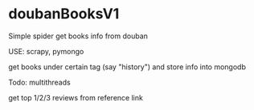 # doubanBooksV1
Simple spider get books info from douban

USE: scrapy, pymongo

get books under certain tag (say "history") and store info into mongodb


Todo:
multithreads

get top 1/2/3 reviews from reference link
